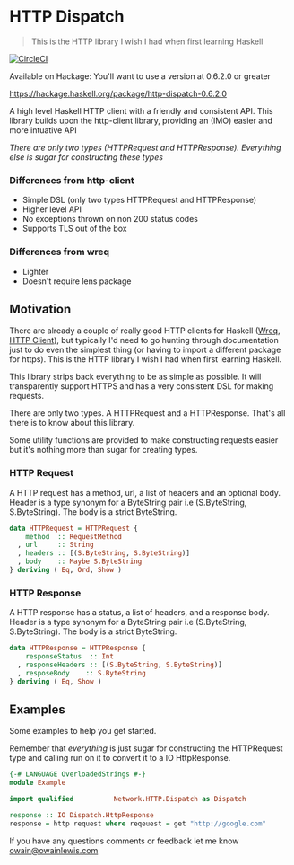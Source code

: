# HTTP Dispatch

> This is the HTTP library I wish I had when first learning Haskell

[![CircleCI](https://circleci.com/gh/owainlewis/http-dispatch.svg?style=svg)](https://circleci.com/gh/owainlewis/http-dispatch)

Available on Hackage: You'll want to use a version at 0.6.2.0 or greater

https://hackage.haskell.org/package/http-dispatch-0.6.2.0

A high level Haskell HTTP client with a friendly and consistent API.
This library builds upon the http-client library, providing an (IMO) easier and more intuative API

*There are only two types (HTTPRequest and HTTPResponse). Everything else is sugar for constructing these types*

### Differences from http-client

* Simple DSL (only two types HTTPRequest and HTTPResponse)
* Higher level API
* No exceptions thrown on non 200 status codes
* Supports TLS out of the box

### Differences from wreq

* Lighter
* Doesn't require lens package

## Motivation

There are already a couple of really good HTTP clients for Haskell ([Wreq](http://www.serpentine.com/wreq/), [HTTP Client](https://github.com/snoyberg/http-client)), but typically I'd need to go hunting through documentation just to do even the simplest thing (or having to import a different package for https).
This is the HTTP library I wish I had when first learning Haskell.

This library strips back everything to be as simple as possible.
It will transparently support HTTPS and has a very consistent DSL for making requests.

There are only two types. A HTTPRequest and a HTTPResponse. That's all there is to know about this library.

Some utility functions are provided to make constructing requests easier but it's nothing more than sugar for creating types.

### HTTP Request

A HTTP request has a method, url, a list of headers and an optional body. Header is a type synonym for a ByteString pair i.e (S.ByteString, S.ByteString). The body is a strict ByteString.

```haskell
data HTTPRequest = HTTPRequest {
	method  :: RequestMethod
  , url     :: String
  , headers :: [(S.ByteString, S.ByteString)]
  , body    :: Maybe S.ByteString
} deriving ( Eq, Ord, Show )
```

### HTTP Response

A HTTP response has a status, a list of headers, and a response body. Header is a type synonym for a ByteString pair i.e (S.ByteString, S.ByteString). The body is a strict ByteString.

```haskell
data HTTPResponse = HTTPResponse {
    responseStatus  :: Int
  , responseHeaders :: [(S.ByteString, S.ByteString)]
  , resposeBody    :: S.ByteString
} deriving ( Eq, Show )
```

## Examples

Some examples to help you get started.

Remember that *everything* is just sugar for constructing the HTTPRequest type and calling run on it to convert it to a IO HttpResponse.

```haskell
{-# LANGUAGE OverloadedStrings #-}
module Example

import qualified          Network.HTTP.Dispatch as Dispatch

response :: IO Dispatch.HttpResponse
response = http request where reqeuest = get "http://google.com"

```

If you have any questions comments or feedback let me know <owain@owainlewis.com>
